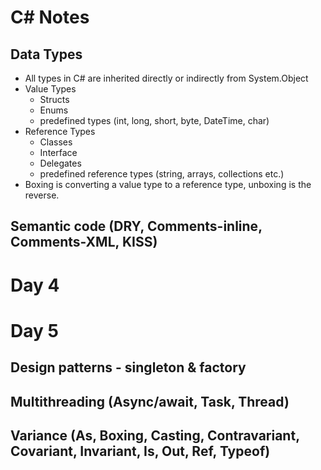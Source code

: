 # C# Notes

## Data Types
* All types in C# are inherited directly or indirectly from System.Object
* Value Types
    * Structs 
    * Enums
    * predefined types (int, long, short, byte, DateTime, char)
* Reference Types
    * Classes
    * Interface
    * Delegates
    * predefined reference types (string, arrays, collections etc.)
* Boxing is converting a value type to a reference type, unboxing is the reverse.


## Semantic code (DRY, Comments-inline, Comments-XML, KISS)





# Day 4





# Day 5

## Design patterns - singleton & factory



## Multithreading (Async/await, Task, Thread)

## Variance (As, Boxing, Casting, Contravariant, Covariant, Invariant, Is, Out, Ref, Typeof)